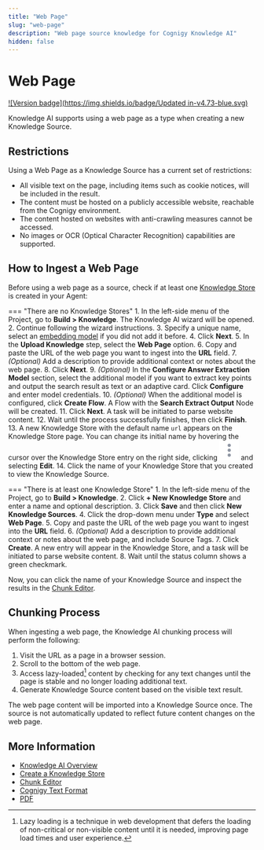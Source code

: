 ```yaml
---
title: "Web Page"
slug: "web-page"
description: "Web page source knowledge for Cognigy Knowledge AI"
hidden: false
---
```


# Web Page

[![Version badge](https://img.shields.io/badge/Updated in-v4.73-blue.svg)](../../../release-notes/4.73.md)

Knowledge AI supports using a web page as a type when creating a new Knowledge Source. 

## Restrictions

Using a Web Page as a Knowledge Source has a current set of restrictions:

- All visible text on the page, including items such as cookie notices, will be included in the result.
- The content must be hosted on a publicly accessible website, reachable from the Cognigy environment.
- The content hosted on websites with anti-crawling measures cannot be accessed.
- No images or OCR (Optical Character Recognition) capabilities are supported.

## How to Ingest a Web Page

Before using a web page as a source, check if at least one [Knowledge Store](overview.md#knowledge-store) is created in your Agent:

=== "There are no Knowledge Stores"
     1. In the left-side menu of the Project, go to **Build > Knowledge**. The Knowledge AI wizard will be opened.
     2. Continue following the wizard instructions.
     3. Specify a unique name, select an [embedding model](../llms/model-support-by-feature.md) if you did not add it before.
     4. Click **Next**.
     5. In the **Upload Knowledge** step, select the **Web Page** option.
     6. Copy and paste the URL of the web page you want to ingest into the **URL** field.
     7. _(Optional)_ Add a description to provide additional context or notes about the web page.
     8. Click **Next**.
     9. _(Optional)_ In the **Configure Answer Extraction Model** section, select the additional model if you want to extract key points and output the search result as text or an adaptive card. Click **Configure** and enter model credentials.
     10. _(Optional)_ When the additional model is configured, click **Create Flow**. A Flow with the **Search Extract Output** Node will be created.
     11. Click **Next**. A task will be initiated to parse website content.
     12. Wait until the process successfully finishes, then click **Finish**.
     13. A new Knowledge Store with the default name `url` appears on the Knowledge Store page. You can change its initial name by hovering the cursor over the Knowledge Store entry on the right side, clicking ![vertical-ellipsis](../../../_assets/icons/vertical-ellipsis.svg) and selecting **Edit**.
     14. Click the name of your Knowledge Store that you created to view the Knowledge Source.

=== "There is at least one Knowledge Store"
     1. In the left-side menu of the Project, go to **Build > Knowledge**.
     2. Click **+ New Knowledge Store** and enter a name and optional description.
     3. Click **Save** and then click **New Knowledge Sources**.
     4. Click the drop-down menu under **Type** and select **Web Page**.
     5. Copy and paste the URL of the web page you want to ingest into the **URL** field.
     6. _(Optional)_ Add a description to provide additional context or notes about the web page, and include Source Tags.
     7. Click **Create**. A new entry will appear in the Knowledge Store, and a task will be initiated to parse website content.
     8. Wait until the status column shows a green checkmark.

Now, you can click the name of your Knowledge Source and inspect the results in the [Chunk Editor](overview.md#chunk-editor).

## Chunking Process

When ingesting a web page, the Knowledge AI chunking process will perform the following:

1. Visit the URL as a page in a browser session.
2. Scroll to the bottom of the web page. 
3. Access lazy-loaded[^*] content by checking for any text changes until the page is stable and no longer loading additional text.
4. Generate Knowledge Source content based on the visible text result.

The web page content will be imported into a Knowledge Source once. The source is not automatically updated to reflect future content changes on the web page.

## More Information

- [Knowledge AI Overview](overview.md)
- [Create a Knowledge Store](overview.md#create-a-knowledge-store)
- [Chunk Editor](overview.md#chunk-editor)
- [Cognigy Text Format](ctxt.md)
- [PDF](pdf.md)
  
[^*]: Lazy loading is a technique in web development that defers the loading of non-critical or non-visible content until it is needed, improving page load times and user experience.